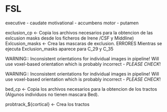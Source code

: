 # FSL


executive - caudate
motivational - accumbens
motor - putamen

exclusion_cp <- Copia los archivos necesarios para la obtencion de las exlcusion masks desde los ficheros de Irene /CSF y Middline)
Exlcusion_masks <- Crea las mascaras de exclusion.
ERRORES
Mientras se ejecuta Exclusion_masks aparece para C_29 y C_35

WARNING:: Inconsistent orientations for individual images in pipeline!
          Will use voxel-based orientation which is probably incorrect - *PLEASE CHECK*!

WARNING:: Inconsistent orientations for individual images in pipeline!
          Will use voxel-based orientation which is probably incorrect - *PLEASE CHECK*!




bed_cp <- Copia los archivos necesarios para la obtencion de los tractos
(Algunos individuos no tienen mascara Bed).


probtrack_${cortical} <- Crea los tractos
